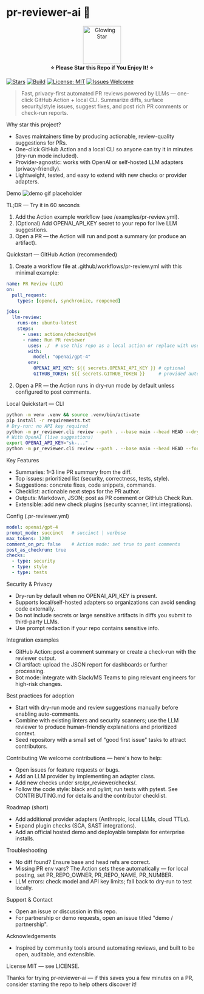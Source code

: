 
# pr-reviewer-ai 🚀

<p align="center">
  <img src="https://media4.giphy.com/media/v1.Y2lkPTc5MGI3NjExb25wdG83eDZ1dWh2a2hhZ3VkbWpueXY5ZXRpN2t3eGtwZDEzOHpudyZlcD12MV9pbnRlcm5hbF9naWZfYnlfaWQmY3Q9Zw/RpfIXomvjCh8I/giphy.gif" alt="Glowing Star" width="100">
  <br>
  <b>⭐ Please Star this Repo if You Enjoy It! ⭐</b>
</p>


[![Stars](https://img.shields.io/github/stars/Shaid-T/pr-reviewer-ai?style=social)](https://github.com/Shaid-T/pr-reviewer-ai/stargazers)
[![Build](https://img.shields.io/github/actions/workflow/status/Shaid-T/pr-reviewer-ai/ci.yml?branch=main)](https://github.com/Shaid-T/pr-reviewer-ai/actions)
[![License: MIT](https://img.shields.io/badge/License-MIT-yellow.svg)](LICENSE)
[![Issues Welcome](https://img.shields.io/badge/Issues-Good%20first%20issue-brightgreen.svg)](.github/ISSUE_TEMPLATE/good_first_issue.md)

> Fast, privacy-first automated PR reviews powered by LLMs — one-click GitHub Action + local CLI.
> Summarize diffs, surface security/style issues, suggest fixes, and post rich PR comments or check-run reports.

Why star this project?
- Saves maintainers time by producing actionable, review-quality suggestions for PRs.
- One-click GitHub Action and a local CLI so anyone can try it in minutes (dry-run mode included).
- Provider-agnostic: works with OpenAI or self-hosted LLM adapters (privacy-friendly).
- Lightweight, tested, and easy to extend with new checks or provider adapters.

Demo
![demo gif placeholder](./assets/demo.gif)

TL;DR — Try it in 60 seconds
1. Add the Action example workflow (see /examples/pr-review.yml).
2. (Optional) Add OPENAI_API_KEY secret to your repo for live LLM suggestions.
3. Open a PR — the Action will run and post a summary (or produce an artifact).

Quickstart — GitHub Action (recommended)
1. Create a workflow file at .github/workflows/pr-review.yml with this minimal example:
```yaml
name: PR Review (LLM)
on:
  pull_request:
    types: [opened, synchronize, reopened]

jobs:
  llm-review:
    runs-on: ubuntu-latest
    steps:
      - uses: actions/checkout@v4
      - name: Run PR reviewer
        uses: ./  # use this repo as a local action or replace with user/repo@vX.Y
        with:
          model: "openai/gpt-4"
        env:
          OPENAI_API_KEY: ${{ secrets.OPENAI_API_KEY }} # optional
          GITHUB_TOKEN: ${{ secrets.GITHUB_TOKEN }}     # provided automatically in Actions
```
2. Open a PR — the Action runs in dry-run mode by default unless configured to post comments.

Local Quickstart — CLI
```bash
python -m venv .venv && source .venv/bin/activate
pip install -r requirements.txt
# Dry-run: no API key required
python -m pr_reviewer.cli review --path . --base main --head HEAD --dry-run --format markdown
# With OpenAI (live suggestions)
export OPENAI_API_KEY="sk-..."
python -m pr_reviewer.cli review --path . --base main --head HEAD --format markdown
```

Key Features
- Summaries: 1–3 line PR summary from the diff.
- Top issues: prioritized list (security, correctness, tests, style).
- Suggestions: concrete fixes, code snippets, commands.
- Checklist: actionable next steps for the PR author.
- Outputs: Markdown, JSON; post as PR comment or GitHub Check Run.
- Extensible: add new check plugins (security scanner, lint integrations).

Config (.pr-reviewer.yml)
```yaml
model: openai/gpt-4
prompt_mode: succinct   # succinct | verbose
max_tokens: 1200
comment_on_pr: false    # Action mode: set true to post comments
post_as_checkrun: true
checks:
  - type: security
  - type: style
  - type: tests
```

Security & Privacy
- Dry-run by default when no OPENAI_API_KEY is present.
- Supports local/self-hosted adapters so organizations can avoid sending code externally.
- Do not include secrets or large sensitive artifacts in diffs you submit to third-party LLMs.
- Use prompt redaction if your repo contains sensitive info.

Integration examples
- GitHub Action: post a comment summary or create a check-run with the reviewer output.
- CI artifact: upload the JSON report for dashboards or further processing.
- Bot mode: integrate with Slack/MS Teams to ping relevant engineers for high-risk changes.

Best practices for adoption
- Start with dry-run mode and review suggestions manually before enabling auto-comments.
- Combine with existing linters and security scanners; use the LLM reviewer to produce human-friendly explanations and prioritized context.
- Seed repository with a small set of "good first issue" tasks to attract contributors.

Contributing
We welcome contributions — here's how to help:
- Open issues for feature requests or bugs.
- Add an LLM provider by implementing an adapter class.
- Add new checks under src/pr_reviewer/checks/.
- Follow the code style: black and pylint; run tests with pytest.
See CONTRIBUTING.md for details and the contributor checklist.

Roadmap (short)
- Add additional provider adapters (Anthropic, local LLMs, cloud TTLs).
- Expand plugin checks (SCA, SAST integrations).
- Add an official hosted demo and deployable template for enterprise installs.

Troubleshooting
- No diff found? Ensure base and head refs are correct.
- Missing PR env vars? The Action sets these automatically — for local posting, set PR_REPO_OWNER, PR_REPO_NAME, PR_NUMBER.
- LLM errors: check model and API key limits; fall back to dry-run to test locally.

Support & Contact
- Open an issue or discussion in this repo.
- For partnership or demo requests, open an issue titled "demo / partnership".

Acknowledgements
- Inspired by community tools around automating reviews, and built to be open, auditable, and extensible.

License
MIT — see LICENSE.

Thanks for trying pr-reviewer-ai — if this saves you a few minutes on a PR, consider starring the repo to help others discover it!
